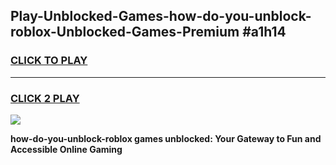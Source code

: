 
## Play-Unblocked-Games-how-do-you-unblock-roblox-Unblocked-Games-Premium #a1h14
<h3>
<a href="https://premium.freeplayer.one?title=how-do-you-unblock-roblox&ref=12M">CLICK TO PLAY</a></h3>
<hr>

<h3>
<a href="https://premium.freeplayer.one?title=how-do-you-unblock-roblox&ref=12M">CLICK 2 PLAY</a>
  
</h3>

<a href="https://premium.freeplayer.one?title=how-do-you-unblock-roblox&ref=12M"><img src="https://clearcache.store/games.png"></a>


**how-do-you-unblock-roblox games unblocked: Your Gateway to Fun and Accessible Online Gaming**
